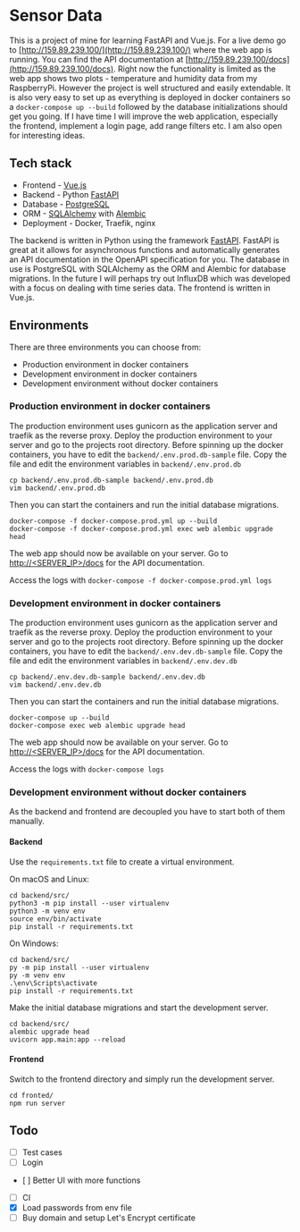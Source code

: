 # Sensor Data
This is a project of mine for learning FastAPI and Vue.js. For a live demo go to [http://159.89.239.100/](http://159.89.239.100/) where the web app is running. You can find the API documentation at [http://159.89.239.100/docs](http://159.89.239.100/docs). Right now the functionality is limited as the web app shows two plots - temperature and humidity data from my RaspberryPi. However the project is well structured and easily extendable. It is also very easy to set up as everything is deployed in docker containers so a `docker-compose up --build` followed by the database initializations should get you going. If I have time I will improve the web application, especially the frontend, implement a login page, add range filters etc. I am also open for interesting ideas.

## Tech stack
* Frontend - [Vue.js](https://vuejs.org/)
* Backend - Python [FastAPI](https://fastapi.tiangolo.com/)
* Database - [PostgreSQL](https://www.postgresql.org/)
* ORM - [SQLAlchemy](https://www.sqlalchemy.org/) with [Alembic](https://alembic.sqlalchemy.org/en/latest/)
* Deployment - Docker, Traefik, nginx

The backend is written in Python using the framework [FastAPI](https://github.com/tiangolo/fastapi). FastAPI is great at it allows for asynchronous functions and automatically generates an API documentation in the OpenAPI specification for you. The database in use is PostgreSQL with SQLAlchemy as the ORM and Alembic for database migrations. In the future I will perhaps try out InfluxDB which was developed with a focus on dealing with time series data. The frontend is written in Vue.js.

## Environments
There are three environments you can choose from:
* Production environment in docker containers
* Development environment in docker containers
* Development environment without docker containers


### Production environment in docker containers
The production environment uses gunicorn as the application server and traefik as the reverse proxy. Deploy the production environment to your server and go to the projects root directory. Before spinning up the docker containers, you have to edit the `backend/.env.prod.db-sample` file. Copy the file and edit the environment variables in `backend/.env.prod.db`
```
cp backend/.env.prod.db-sample backend/.env.prod.db
vim backend/.env.prod.db
```

Then you can start the containers and run the initial database migrations. 
```
docker-compose -f docker-compose.prod.yml up --build
docker-compose -f docker-compose.prod.yml exec web alembic upgrade head
```

The web app should now be available on your server. Go to [http://<SERVER_IP>/docs](http://<SERVER_IP>/docs) for the API documentation.

Access the logs with `docker-compose -f docker-compose.prod.yml logs`

### Development environment in docker containers
The production environment uses gunicorn as the application server and traefik as the reverse proxy. Deploy the production environment to your server and go to the projects root directory. Before spinning up the docker containers, you have to edit the `backend/.env.dev.db-sample` file. Copy the file and edit the environment variables in `backend/.env.dev.db`
```
cp backend/.env.dev.db-sample backend/.env.dev.db
vim backend/.env.dev.db
```

Then you can start the containers and run the initial database migrations. 
```
docker-compose up --build
docker-compose exec web alembic upgrade head
```

The web app should now be available on your server. Go to [http://<SERVER_IP>/docs](http://<SERVER_IP>/docs) for the API documentation.

Access the logs with `docker-compose logs`

### Development environment without docker containers
As the backend and frontend are decoupled you have to start both of them manually.

#### Backend
Use the `requirements.txt` file to create a virtual environment.

On macOS and Linux:
```
cd backend/src/
python3 -m pip install --user virtualenv
python3 -m venv env
source env/bin/activate
pip install -r requirements.txt
```

On Windows:
```
cd backend/src/
py -m pip install --user virtualenv
py -m venv env
.\env\Scripts\activate
pip install -r requirements.txt
```

Make the initial database migrations and start the development server.
```
cd backend/src/
alembic upgrade head
uvicorn app.main:app --reload
```

#### Frontend
Switch to the frontend directory and simply run the development server.
```
cd fronted/
npm run server
```

## Todo
- [ ] Test cases
- [ ] Login
- [ ] Better UI with more functions
- [ ] CI
- [x] Load passwords from env file
- [ ] Buy domain and setup Let's Encrypt certificate